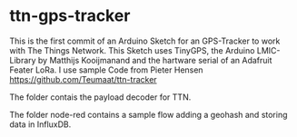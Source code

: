 # ttn-gps-tracker
This is the first commit of an Arduino Sketch for an GPS-Tracker to work with The Things Network.
This Sketch uses TinyGPS, the Arduino LMIC-Library by Matthijs Kooijmanand and the hartware serial of an Adafruit Feater LoRa.
I use sample Code from Pieter Hensen https://github.com/Teumaat/ttn-tracker

The folder contais the payload decoder for TTN.

The folder node-red contains a sample flow adding a geohash and storing data in InfluxDB.
